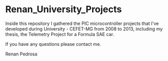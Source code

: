 # Renan_University_Projects
Inside this repository I gathered the PIC microcontroller projects that I've developed during University - CEFET-MG from 2008 to 2013, including my thesis, the Telemetry Project for a Formula SAE car.

If you have any questions please contact me.

Renan Pedrosa